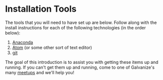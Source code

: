 # Installation Tools

The tools that you will need to have set up are below. Follow along with the
install instructions for each of the following technologies (in the order below):

1. [Anaconda](anaconda.md)
2. [Atom](atom.md) (or some other sort of text editor)
3. [git](git.md)

The goal of this introduction is to assist you with getting these items up
and running. If you can't get them up and running, come to one of Galvanize's
many [meetups](https://www.meetup.com/) and we'll help you!
